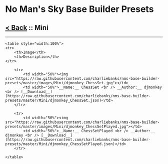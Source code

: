 # No Man's Sky Base Builder Presets  

## [< Back](https://charliebanks.github.io/nms-base-builder-presets/) :: Mini

___


    <table style="width:100%">
    <tr>
        <th>Image</th>
        <th>Description</th>
    </tr>
    
        <tr>
            <td width="50%"><img src="https://raw.githubusercontent.com/charliebanks/nms-base-builder-presets/master/images/Mini/djmonkey_ChessSet.jpg"></td>
            <td width="50%">__Name:__ ChessSet <br /> __Author:__ djmonkey <br /> [__Download__](https://raw.githubusercontent.com/charliebanks/nms-base-builder-presets/master/Mini/djmonkey_ChessSet.json)</td>
        </tr>
        
        <tr>
            <td width="50%"><img src="https://raw.githubusercontent.com/charliebanks/nms-base-builder-presets/master/images/Mini/djmonkey_ChessSetPlayed.jpg"></td>
            <td width="50%">__Name:__ ChessSetPlayed <br /> __Author:__ djmonkey <br /> [__Download__](https://raw.githubusercontent.com/charliebanks/nms-base-builder-presets/master/Mini/djmonkey_ChessSetPlayed.json)</td>
        </tr>
        
    </table>
    